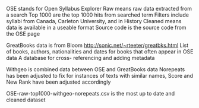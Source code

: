 OSE stands for Open Syllabus Explorer
Raw means raw data extracted from a search
Top 1000 are the top 1000 hits from searched term
Filters include syllabi from Canada, Carleton University, and in History
Cleaned means data is available in a useable format
Source code is the source code from the OSE page

GreatBooks data is from Bloom http://sonic.net/~rteeter/greatbks.html
List of books, authors, nationalities and dates for books that often appear in OSE data
A database for cross- referencing and adding metadata

Withgeo is combined data between OSE and GreatBooks data
Norepeats has been adjusted to fix for instances of texts with similar names, Score and New Rank have been adjusted accordingly

OSE-raw-top1000-withgeo-norepeats.csv is the most up to date and cleaned dataset